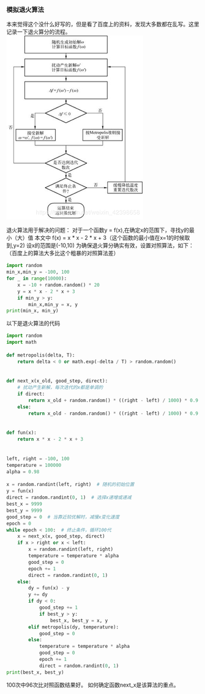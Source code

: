 ### 模拟退火算法  
本来觉得这个没什么好写的，但是看了百度上的资料，发现大多数都在乱写。这里记录一下退火算分的流程。
![流程图](../img/sa_flow.png)

退火算法用于解决的问题：
对于一个函数y = f(x),在确定x的范围下，寻找y的最小（大）值
本文中 f(x) = x * x - 2 * x + 3（这个函数的最小值在x=1的时候取到,y=2)
设x的范围是(-10,10)
为确保退火算分确实有效，设置对照算法，如下：（百度上的算法大多比这个粗暴的对照算法差）
```python
import random
min_x,min_y = -100, 100
for _ in range(10000):
    x = -10 + random.random() * 20
    y = x * x - 2 * x + 3
    if min_y > y:
        min_x,min_y = x, y
print(min_x, min_y)
```
以下是退火算法的代码
```python
import random
import math

def metropolis(delta, T):
    return delta < 0 or math.exp(-delta / T) > random.random()


def next_x(x_old, good_step, direct):
    # 扰动产生新解，每次迭代的x都是单调的
    if direct:
        return x_old + random.random() * ((right - left) / 1000) * 0.9 ** min(10, good_step)
    else:
        return x_old - random.random() * ((right - left) / 1000) * 0.9 ** min(10, good_step)


def fun(x):
    return x * x - 2 * x + 3


left, right = -100, 100
temperature = 100000
alpha = 0.98

x = random.randint(left, right)  # 随机的初始位置
y = fun(x)
direct = random.randint(0, 1)  # 选择x递增或递减
best_x = 9999
best_y = 9999
good_step = 0  # 当靠近较优解时，减慢x变化速度
epoch = 0
while epoch < 100:  # 终止条件，循环100代
    x = next_x(x, good_step, direct)
    if x > right or x < left:
        x = random.randint(left, right)
        temperature = temperature * alpha
        good_step = 0
        epoch += 1
        direct = random.randint(0, 1)
    else:
        dy = fun(x) - y
        y += dy
        if dy < 0:
            good_step += 1
            if best_y > y:
                best_x, best_y = x, y
        elif metropolis(dy, temperature):
            good_step = 0
        else:
            temperature = temperature * alpha
            good_step = 0
            epoch += 1
            direct = random.randint(0, 1)
print(best_x, best_y)
```
100次中96次比对照函数结果好。
如何确定函数next_x是该算法的重点。